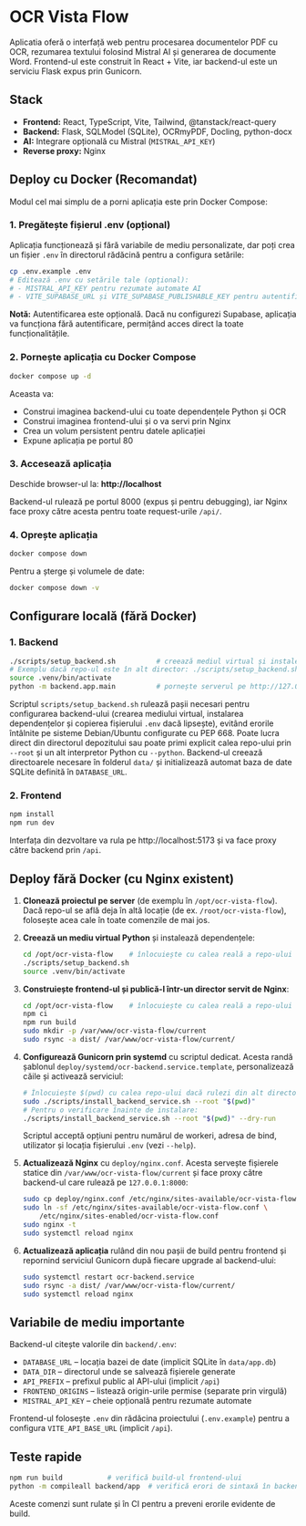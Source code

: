 # OCR Vista Flow

Aplicatia oferă o interfață web pentru procesarea documentelor PDF cu OCR,
rezumarea textului folosind Mistral AI și generarea de documente Word.
Frontend-ul este construit în React + Vite, iar backend-ul este un serviciu
Flask expus prin Gunicorn.

## Stack

- **Frontend:** React, TypeScript, Vite, Tailwind, @tanstack/react-query
- **Backend:** Flask, SQLModel (SQLite), OCRmyPDF, Docling, python-docx
- **AI:** Integrare opțională cu Mistral (`MISTRAL_API_KEY`)
- **Reverse proxy:** Nginx

## Deploy cu Docker (Recomandat)

Modul cel mai simplu de a porni aplicația este prin Docker Compose:

### 1. Pregătește fișierul .env (opțional)

Aplicația funcționează și fără variabile de mediu personalizate, dar poți crea un fișier `.env` în directorul rădăcină pentru a configura setările:

```bash
cp .env.example .env
# Editează .env cu setările tale (opțional):
# - MISTRAL_API_KEY pentru rezumate automate AI
# - VITE_SUPABASE_URL și VITE_SUPABASE_PUBLISHABLE_KEY pentru autentificare (opțional)
```

**Notă:** Autentificarea este opțională. Dacă nu configurezi Supabase, aplicația va funcționa fără autentificare, permițând acces direct la toate funcționalitățile.

### 2. Pornește aplicația cu Docker Compose

```bash
docker compose up -d
```

Aceasta va:
- Construi imaginea backend-ului cu toate dependențele Python și OCR
- Construi imaginea frontend-ului și o va servi prin Nginx
- Crea un volum persistent pentru datele aplicației
- Expune aplicația pe portul 80

### 3. Accesează aplicația

Deschide browser-ul la: **http://localhost**

Backend-ul rulează pe portul 8000 (expus și pentru debugging), iar Nginx face proxy către acesta pentru toate request-urile `/api/`.

### 4. Oprește aplicația

```bash
docker compose down
```

Pentru a șterge și volumele de date:

```bash
docker compose down -v
```

## Configurare locală (fără Docker)

### 1. Backend

```bash
./scripts/setup_backend.sh          # creează mediul virtual și instalează dependențele
# Exemplu dacă repo-ul este în alt director: ./scripts/setup_backend.sh --root /opt/ocr-vista-flow
source .venv/bin/activate
python -m backend.app.main          # pornește serverul pe http://127.0.0.1:8000
```

Scriptul `scripts/setup_backend.sh` rulează pașii necesari pentru configurarea
backend-ului (crearea mediului virtual, instalarea dependențelor și copierea
fișierului `.env` dacă lipsește), evitând erorile întâlnite pe sisteme
Debian/Ubuntu configurate cu PEP 668. Poate lucra direct din directorul
depozitului sau poate primi explicit calea repo-ului prin `--root` și un alt
interpretor Python cu `--python`. Backend-ul creează directoarele necesare în
folderul `data/` și initializează automat baza de date SQLite definită în
`DATABASE_URL`.

### 2. Frontend

```bash
npm install
npm run dev
```

Interfața din dezvoltare va rula pe http://localhost:5173 și va face proxy
către backend prin `/api`.

## Deploy fără Docker (cu Nginx existent)

1. **Clonează proiectul pe server** (de exemplu în `/opt/ocr-vista-flow`).
   Dacă repo-ul se află deja în altă locație (de ex. `/root/ocr-vista-flow`),
   folosește acea cale în toate comenzile de mai jos.
2. **Creează un mediu virtual Python** și instalează dependențele:

   ```bash
   cd /opt/ocr-vista-flow    # înlocuiește cu calea reală a repo-ului
   ./scripts/setup_backend.sh
   source .venv/bin/activate
   ```

3. **Construiește frontend-ul și publică-l într-un director servit de Nginx**:

   ```bash
   cd /opt/ocr-vista-flow    # înlocuiește cu calea reală a repo-ului
   npm ci
   npm run build
   sudo mkdir -p /var/www/ocr-vista-flow/current
   sudo rsync -a dist/ /var/www/ocr-vista-flow/current/
   ```

4. **Configurează Gunicorn prin systemd** cu scriptul dedicat. Acesta randă
   șablonul `deploy/systemd/ocr-backend.service.template`, personalizează căile
   și activează serviciul:

   ```bash
   # Înlocuiește $(pwd) cu calea repo-ului dacă rulezi din alt director
   sudo ./scripts/install_backend_service.sh --root "$(pwd)"
   # Pentru o verificare înainte de instalare:
   ./scripts/install_backend_service.sh --root "$(pwd)" --dry-run
   ```

   Scriptul acceptă opțiuni pentru numărul de workeri, adresa de bind, utilizator
   și locația fișierului `.env` (vezi `--help`).

5. **Actualizează Nginx** cu `deploy/nginx.conf`. Acesta servește fișierele
   statice din `/var/www/ocr-vista-flow/current` și face proxy către backend-ul
   care rulează pe `127.0.0.1:8000`:

   ```bash
   sudo cp deploy/nginx.conf /etc/nginx/sites-available/ocr-vista-flow.conf
   sudo ln -sf /etc/nginx/sites-available/ocr-vista-flow.conf \
       /etc/nginx/sites-enabled/ocr-vista-flow.conf
   sudo nginx -t
   sudo systemctl reload nginx
   ```

6. **Actualizează aplicația** rulând din nou pașii de build pentru frontend și
   repornind serviciul Gunicorn după fiecare upgrade al backend-ului:

   ```bash
   sudo systemctl restart ocr-backend.service
   sudo rsync -a dist/ /var/www/ocr-vista-flow/current/
   sudo systemctl reload nginx
   ```

## Variabile de mediu importante

Backend-ul citește valorile din `backend/.env`:

- `DATABASE_URL` – locația bazei de date (implicit SQLite în `data/app.db`)
- `DATA_DIR` – directorul unde se salvează fișierele generate
- `API_PREFIX` – prefixul public al API-ului (implicit `/api`)
- `FRONTEND_ORIGINS` – listează origin-urile permise (separate prin virgulă)
- `MISTRAL_API_KEY` – cheie opțională pentru rezumate automate

Frontend-ul folosește `.env` din rădăcina proiectului (`.env.example`) pentru a
configura `VITE_API_BASE_URL` (implicit `/api`).

## Teste rapide

```bash
npm run build           # verifică build-ul frontend-ului
python -m compileall backend/app  # verifică erori de sintaxă în backend
```

Aceste comenzi sunt rulate și în CI pentru a preveni erorile evidente de build.
